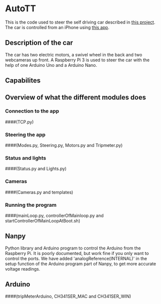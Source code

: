 # AutoTT
This is the code used to steer the self driving car described in [this project](https://autottblog.wordpress.com). The car is controlled from an iPhone using [this app](https://github.com/task123/AutoTTApp).

## Description of the car
The car has two electric motors, a swivel wheel in the back and two webcameras up front. A Raspberry Pi 3 is used to steer the car with the help of one Arduino Uno and a Arduino Nano.

## Capabilites

## Overview of what the different modules does

### Connection to the app 
####(TCP.py)

### Steering the app 
####(Modes.py, Steering.py, Motors.py and Tripmeter.py)

### Status and lights 
####(Status.py and Lights.py)

### Cameras 
####(Cameras.py and templates)

### Running the program 
####(mainLoop.py, controllerOfMainloop.py and startControllerOfMainLoopAtBoot.sh)

## Nanpy
Python library and Arduino program to control the Arduino from the Raspberry Pi. It is poorly documented, but work fine if you only want to control the ports. We have added 'analogReference(INTERNAL)' in the setup function of the Arduino program part of Nanpy, to get more accurate voltage readings.

## Arduino 
####(tripMeterArduino, CH341SER_MAC and CH341SER_WIN)

